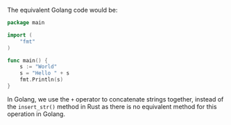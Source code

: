 The equivalent Golang code would be:

```go
package main

import (
	"fmt"
)

func main() {
    s := "World"
    s = "Hello " + s
    fmt.Println(s)
}
```
In Golang, we use the `+` operator to concatenate strings together, instead of the `insert_str()` method in Rust as there is no equivalent method for this operation in Golang.
